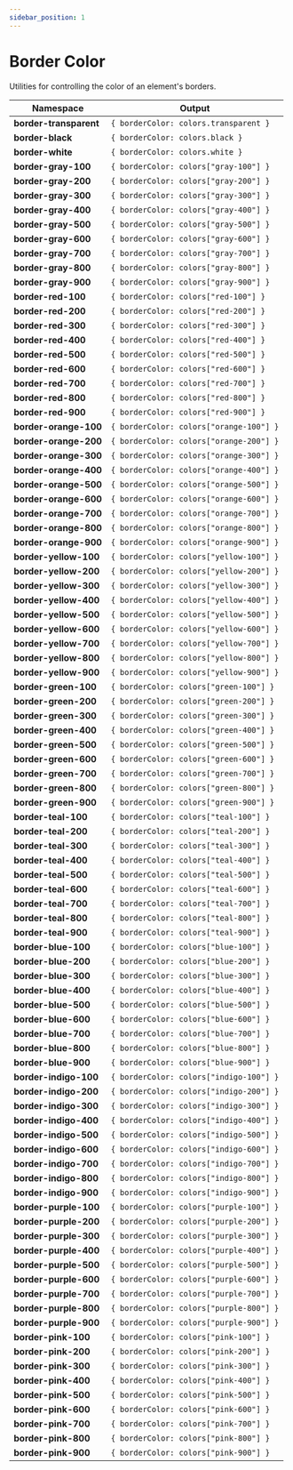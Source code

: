 ```yaml
---
sidebar_position: 1
---
```


# Border Color
Utilities for controlling the color of an element's borders.

Namespace | Output
--------- | ------
**border-transparent** | `{ borderColor: colors.transparent }`
**border-black** | `{ borderColor: colors.black }`
**border-white** | `{ borderColor: colors.white }`
**border-gray-100** | `{ borderColor: colors["gray-100"] }`
**border-gray-200** | `{ borderColor: colors["gray-200"] }`
**border-gray-300** | `{ borderColor: colors["gray-300"] }`
**border-gray-400** | `{ borderColor: colors["gray-400"] }`
**border-gray-500** | `{ borderColor: colors["gray-500"] }`
**border-gray-600** | `{ borderColor: colors["gray-600"] }`
**border-gray-700** | `{ borderColor: colors["gray-700"] }`
**border-gray-800** | `{ borderColor: colors["gray-800"] }`
**border-gray-900** | `{ borderColor: colors["gray-900"] }`
**border-red-100** | `{ borderColor: colors["red-100"] }`
**border-red-200** | `{ borderColor: colors["red-200"] }`
**border-red-300** | `{ borderColor: colors["red-300"] }`
**border-red-400** | `{ borderColor: colors["red-400"] }`
**border-red-500** | `{ borderColor: colors["red-500"] }`
**border-red-600** | `{ borderColor: colors["red-600"] }`
**border-red-700** | `{ borderColor: colors["red-700"] }`
**border-red-800** | `{ borderColor: colors["red-800"] }`
**border-red-900** | `{ borderColor: colors["red-900"] }`
**border-orange-100** | `{ borderColor: colors["orange-100"] }`
**border-orange-200** | `{ borderColor: colors["orange-200"] }`
**border-orange-300** | `{ borderColor: colors["orange-300"] }`
**border-orange-400** | `{ borderColor: colors["orange-400"] }`
**border-orange-500** | `{ borderColor: colors["orange-500"] }`
**border-orange-600** | `{ borderColor: colors["orange-600"] }`
**border-orange-700** | `{ borderColor: colors["orange-700"] }`
**border-orange-800** | `{ borderColor: colors["orange-800"] }`
**border-orange-900** | `{ borderColor: colors["orange-900"] }`
**border-yellow-100** | `{ borderColor: colors["yellow-100"] }`
**border-yellow-200** | `{ borderColor: colors["yellow-200"] }`
**border-yellow-300** | `{ borderColor: colors["yellow-300"] }`
**border-yellow-400** | `{ borderColor: colors["yellow-400"] }`
**border-yellow-500** | `{ borderColor: colors["yellow-500"] }`
**border-yellow-600** | `{ borderColor: colors["yellow-600"] }`
**border-yellow-700** | `{ borderColor: colors["yellow-700"] }`
**border-yellow-800** | `{ borderColor: colors["yellow-800"] }`
**border-yellow-900** | `{ borderColor: colors["yellow-900"] }`
**border-green-100** | `{ borderColor: colors["green-100"] }`
**border-green-200** | `{ borderColor: colors["green-200"] }`
**border-green-300** | `{ borderColor: colors["green-300"] }`
**border-green-400** | `{ borderColor: colors["green-400"] }`
**border-green-500** | `{ borderColor: colors["green-500"] }`
**border-green-600** | `{ borderColor: colors["green-600"] }`
**border-green-700** | `{ borderColor: colors["green-700"] }`
**border-green-800** | `{ borderColor: colors["green-800"] }`
**border-green-900** | `{ borderColor: colors["green-900"] }`
**border-teal-100** | `{ borderColor: colors["teal-100"] }`
**border-teal-200** | `{ borderColor: colors["teal-200"] }`
**border-teal-300** | `{ borderColor: colors["teal-300"] }`
**border-teal-400** | `{ borderColor: colors["teal-400"] }`
**border-teal-500** | `{ borderColor: colors["teal-500"] }`
**border-teal-600** | `{ borderColor: colors["teal-600"] }`
**border-teal-700** | `{ borderColor: colors["teal-700"] }`
**border-teal-800** | `{ borderColor: colors["teal-800"] }`
**border-teal-900** | `{ borderColor: colors["teal-900"] }`
**border-blue-100** | `{ borderColor: colors["blue-100"] }`
**border-blue-200** | `{ borderColor: colors["blue-200"] }`
**border-blue-300** | `{ borderColor: colors["blue-300"] }`
**border-blue-400** | `{ borderColor: colors["blue-400"] }`
**border-blue-500** | `{ borderColor: colors["blue-500"] }`
**border-blue-600** | `{ borderColor: colors["blue-600"] }`
**border-blue-700** | `{ borderColor: colors["blue-700"] }`
**border-blue-800** | `{ borderColor: colors["blue-800"] }`
**border-blue-900** | `{ borderColor: colors["blue-900"] }`
**border-indigo-100** | `{ borderColor: colors["indigo-100"] }`
**border-indigo-200** | `{ borderColor: colors["indigo-200"] }`
**border-indigo-300** | `{ borderColor: colors["indigo-300"] }`
**border-indigo-400** | `{ borderColor: colors["indigo-400"] }`
**border-indigo-500** | `{ borderColor: colors["indigo-500"] }`
**border-indigo-600** | `{ borderColor: colors["indigo-600"] }`
**border-indigo-700** | `{ borderColor: colors["indigo-700"] }`
**border-indigo-800** | `{ borderColor: colors["indigo-800"] }`
**border-indigo-900** | `{ borderColor: colors["indigo-900"] }`
**border-purple-100** | `{ borderColor: colors["purple-100"] }`
**border-purple-200** | `{ borderColor: colors["purple-200"] }`
**border-purple-300** | `{ borderColor: colors["purple-300"] }`
**border-purple-400** | `{ borderColor: colors["purple-400"] }`
**border-purple-500** | `{ borderColor: colors["purple-500"] }`
**border-purple-600** | `{ borderColor: colors["purple-600"] }`
**border-purple-700** | `{ borderColor: colors["purple-700"] }`
**border-purple-800** | `{ borderColor: colors["purple-800"] }`
**border-purple-900** | `{ borderColor: colors["purple-900"] }`
**border-pink-100** | `{ borderColor: colors["pink-100"] }`
**border-pink-200** | `{ borderColor: colors["pink-200"] }`
**border-pink-300** | `{ borderColor: colors["pink-300"] }`
**border-pink-400** | `{ borderColor: colors["pink-400"] }`
**border-pink-500** | `{ borderColor: colors["pink-500"] }`
**border-pink-600** | `{ borderColor: colors["pink-600"] }`
**border-pink-700** | `{ borderColor: colors["pink-700"] }`
**border-pink-800** | `{ borderColor: colors["pink-800"] }`
**border-pink-900** | `{ borderColor: colors["pink-900"] }`

